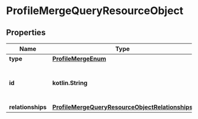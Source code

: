 
# ProfileMergeQueryResourceObject

## Properties
| Name | Type | Description | Notes |
| ------------ | ------------- | ------------- | ------------- |
| **type** | [**ProfileMergeEnum**](ProfileMergeEnum.md) |  |  |
| **id** | **kotlin.String** | The ID of the destination profile to merge into |  |
| **relationships** | [**ProfileMergeQueryResourceObjectRelationships**](ProfileMergeQueryResourceObjectRelationships.md) |  |  [optional] |



